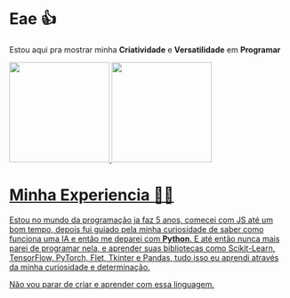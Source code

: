<h1>Eae 👍</h1>
<p>Estou aqui pra mostrar minha <strong>Criatividade</strong> e <strong>Versatilidade</strong> em <strong>Programar</strong></p>


<div>
<a href="https://github.com/0nlySpirit">
<img loading="lazy" height="180em" src="https://github-readme-stats.vercel.app/api/top-langs/?username=G4brielXavier&layout=compact&langs_count=7&theme=dark"/>
<img loading="lazy" height="180em" src="https://github-readme-stats.vercel.app/api?username=G4brielXavier&show_icons=true&theme=dark&include_all_commits=true&count_private=true"/>
</div>


<h1>Minha Experiencia 🎒🥾</h1>
<p>
Estou no mundo da programação ja faz 5 anos, comecei com JS até um bom tempo, depois fui guiado pela minha curiosidade de saber como funciona uma IA e então me deparei com <strong >Python</strong>. E até então nunca mais parei de programar nela, e aprender suas bibliotecas como Scikit-Learn, TensorFlow, PyTorch, Flet, Tkinter e Pandas, tudo isso eu aprendi através da minha curiosidade e determinação.
</p>

<p>Não vou parar de criar e aprender com essa linguagem.</p>
